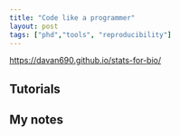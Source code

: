```yaml
---
title: "Code like a programmer"
layout: post
tags: ["phd","tools", "reproducibility"]
---
```


https://davan690.github.io/stats-for-bio/

## Tutorials

## My notes
